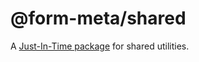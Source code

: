 # @form-meta/shared

A [Just-In-Time package](https://turbo.build/repo/docs/core-concepts/internal-packages#just-in-time-packages) for shared utilities.
